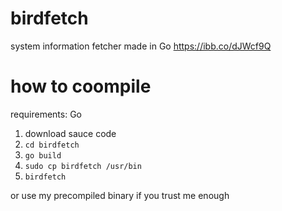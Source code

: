 # birdfetch
system information fetcher made in Go
https://ibb.co/dJWcf9Q
# how to coompile
requirements: Go
1. download sauce code
2. `cd birdfetch`
3. `go build`
4. `sudo cp birdfetch /usr/bin`
5. `birdfetch`

or use my precompiled binary if you trust me enough
